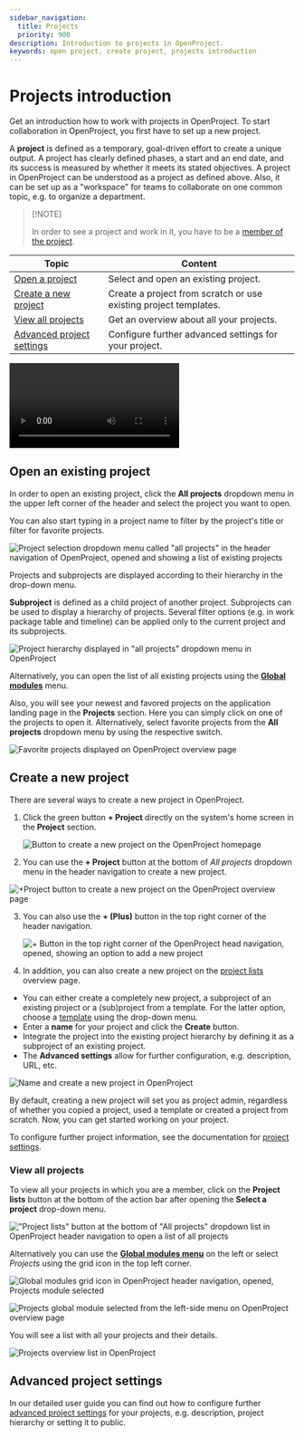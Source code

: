 ```yaml
---
sidebar_navigation:
  title: Projects
  priority: 900
description: Introduction to projects in OpenProject.
keywords: open project, create project, projects introduction
---
```

# Projects introduction

Get an introduction how to work with projects in OpenProject. To start collaboration in OpenProject, you first have to set up a new project.

<div class="glossary">

A **project** is defined as a temporary, goal-driven effort to create a unique output. A project has clearly defined phases, a start and an end date, and its success is measured by whether it meets its stated objectives.
A project in OpenProject can be understood as a project as defined above. Also, it can be set up as a "workspace" for teams to collaborate on one common topic, e.g. to organize a department.

</div>

>  [!NOTE]
>
> In order to see a project and work in it, you have to be a [member of the project](../invite-members).

| Topic                                                   | Content                                                      |
| ------------------------------------------------------- | ------------------------------------------------------------ |
| [Open a project](#open-an-existing-project)             | Select and open an existing project.                         |
| [Create a new project](#create-a-new-project)           | Create a project from scratch or use existing project templates. |
| [View all projects](#view-all-projects)                 | Get an overview about all your projects.                     |
| [Advanced project settings](#advanced-project-settings) | Configure further advanced settings for your project.        |

<video src="https://openproject-docs.s3.eu-central-1.amazonaws.com/videos/OpenProject-Projects-Introduction.mp4"></video>

## Open an existing project

In order to open an existing project, click the **All projects** dropdown menu in the upper left corner of the header and select the project you want to open.

You can also start typing in a project name to filter by the project's title or filter for favorite projects. 

![Project selection dropdown menu called "all projects" in the header navigation of OpenProject, opened and showing a list of existing projects](openproject_getting_started_all_projects_menu.png)

Projects and subprojects are displayed according to their hierarchy in the drop-down menu.

<div class="glossary">

**Subproject** is defined as a child project of another project. Subprojects can be used to display a hierarchy of projects. Several filter options (e.g. in work package table and timeline) can be applied only to the current project and its subprojects.

</div>

![Project hierarchy displayed in "all projects" dropdown menu in OpenProject](openproject_getting_started_project_hierarchy.png)

Alternatively, you can open the list of all existing projects using the [**Global modules**](../../user-guide/home/global-modules/#projects) menu.

Also, you will see your newest and favored projects on the application landing page in the **Projects** section. Here you can simply click on one of the projects to open it. Alternatively, select favorite projects from the **All projects** dropdown menu by using the respective switch.

![Favorite projects displayed on OpenProject overview page](openproject_getting_started_favorite_projects.png)

## Create a new project

There are several ways to create a new project in OpenProject. 

1. Click the green button **+ Project** directly on the system's home screen in the **Project** section.

   ![Button to create a new project on the OpenProject homepage](openproject_getting_started_project_new_project_button.png)

2. You can use the **+ Project** button at the bottom of *All projects* dropdown menu in the header navigation to create a new project.

![+Project button to create a new project on the OpenProject overview page](openproject_getting_started_project_new_project_button_projects_dropdown.png)

3. You can also use the **+ (Plus)** button in the top right corner of the header navigation. 

   ![+ Button in the top right corner of the OpenProject head navigation, opened, showing an option to add a new project](openproject_getting_started_project_plust_button_add_project.png)

4. In addition, you can also create a new project on the [project lists](../../user-guide/projects/project-lists/) overview page. 

- You can either create a completely new project, a subproject of an existing project or a (sub)project from a template. For the latter option, choose a [template](../../user-guide/projects/project-templates/#create-a-project-template) using the drop-down menu.
- Enter a **name** for your project and click the **Create** button.
- Integrate the project into the existing project hierarchy by defining it as a subproject of an existing project.
- The **Advanced settings** allow for further configuration, e.g. description, URL, etc.

![Name and create a new project in OpenProject](openproject_getting_started_new_project_form.png)

By default, creating a new project will set you as project admin, regardless of whether you copied a project, used a template or created a project from scratch. Now, you can get started working on your project.

To configure further project information, see the documentation for [project settings](../../user-guide/projects/project-settings/project-information/).

### View all projects

To view all your projects in which you are a member, click on the **Project lists** button at the bottom of the action bar after opening the **Select a project** drop-down menu.

!["Project lists" button at the bottom of "All projects" dropdown list in OpenProject header navigation to open a list of all projects](openproject_getting_started_project_lists_button.png)

Alternatively you can use the [**Global modules menu**](../../user-guide/home/global-modules/#projects) on the left or select *Projects* using the grid icon in the top left corner.

![*Global modules* grid icon in OpenProject header navigation, opened, Projects module selected](openproject_getting_started_global_modules_icon_projects.png)

![Projects global module selected from the left-side menu on OpenProject overview page](openproject_getting_started_global_modules_projects.png)

You will see a list with all your projects and their details.

![Projects overview list in OpenProject](openproject_getting_started_project_lists_overview.png)

## Advanced project settings

In our detailed user guide you can find out how to configure further [advanced project settings](../../user-guide/projects/) for your projects, e.g. description, project hierarchy or setting it to public.
